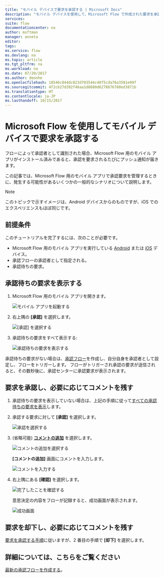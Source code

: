 ```yaml
---
title: "モバイル デバイスで要求を承認する | Microsoft Docs"
description: "モバイル デバイスを使用して、Microsoft Flow で作成された要求を承認します。"
services: 
suite: flow
documentationcenter: na
author: msftman
manager: anneta
editor: 
tags: 
ms.service: flow
ms.devlang: na
ms.topic: article
ms.tgt_pltfrm: na
ms.workload: na
ms.date: 07/20/2017
ms.author: deonhe
ms.openlocfilehash: 18546c044dc823d703544c48f5cda76a3581e99f
ms.sourcegitcommit: 4f2cb27d392f46aa1d8680d6278876780ed3871b
ms.translationtype: HT
ms.contentlocale: ja-JP
ms.lasthandoff: 10/15/2017
---
```

# <a name="approve-requests-on-your-mobile-device-by-using-microsoft-flow"></a>Microsoft Flow を使用してモバイル デバイスで要求を承認する
フローによって承認者として識別された場合、Microsoft Flow 用のモバイル アプリがインストール済みであると、承認を要求されるたびにプッシュ通知が届きます。

この記事では、Microsoft Flow 用のモバイル アプリで承認要求を管理するときに、発生する可能性があるいくつかの一般的なシナリオについて説明します。

> [!NOTE]
> このトピックで示すイメージは、Android デバイスからのものですが、iOS でのエクスペリエンスもほぼ同じです。
> 
> 

## <a name="prerequisites"></a>前提条件
このチュートリアルを完了するには、次のことが必要です。

* Microsoft Flow 用のモバイル アプリを実行している [Android](https://aka.ms/flowmobiledocsandroid) または [iOS](https://aka.ms/flowmobiledocsios) デバイス。
* 承認フローの承認者として指定される。
* 承認待ちの要求。

## <a name="view-pending-requests"></a>承認待ちの要求を表示する
1. Microsoft Flow 用のモバイル アプリを開きます。
   
    ![モバイル アプリを起動する](./media/mobile-approvals/open-app.png)
2. 右上隅の **[承認]** を選択します。
   
    ![[承認] を選択する](./media/mobile-approvals/select-approvals.png)
3. 承認待ちの要求をすべて表示する:
   
    ![承認待ちの要求を表示する](./media/mobile-approvals/show-pending-approval-requests.png)

承認待ちの要求がない場合は、[承認フロー](modern-approvals.md)を作成し、自分自身を承認者として設定し、フローをトリガーします。 フローがトリガーされ承認の要求が送信されると、その数秒後に、承認センターに承認要求が表示されます。

## <a name="approve-requests-and-leave-an-optional-comment"></a>要求を承認し、必要に応じてコメントを残す
1. 承認待ちの要求を表示していない場合は、上記の手順に従って[すべての承認待ちの要求を表示](mobile-approvals.md#view-pending-approval-requests)します。
2. 承認する要求に対して **[承認]** を選択します。
   
    ![承認を選択する](./media/mobile-approvals/select-approve.png)
3. (省略可能) **[コメントの追加](省略可能)** を選択します。
   
    ![コメントの追加を選択する](./media/mobile-approvals/select-add-comment.png)
   
    **[コメントの追加]** 画面にコメントを入力します。
   
    ![コメントを入力する](./media/mobile-approvals/enter-comment-for-approval.png)
4. 右上隅にある **[確認]** を選択します。
   
    ![完了したことを確認する](./media/mobile-approvals/tap-confirm-button.png)
   
    意思決定の内容をフローが記録すると、成功画面が表示されます。
   
    ![成功画面](./media/mobile-approvals/approved.png)

## <a name="reject-requests-and-leave-an-optional-comment"></a>要求を却下し、必要に応じてコメントを残す
[要求を承認する手順](mobile-approvals.md#approve-requests-and-leave-an-optional-comment)に従いますが、2 番目の手順で **[却下]** を選択します。

## <a name="learn-more"></a>詳細については、こちらをご覧ください
[最新の承認フローを作成する](modern-approvals.md)。

